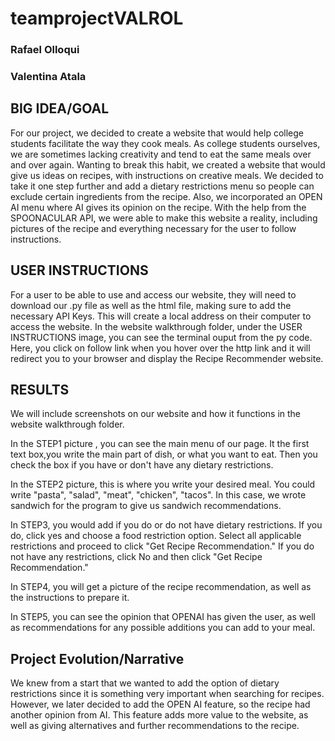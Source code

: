 # teamprojectVALROL

### Rafael Olloqui
### Valentina Atala

## BIG IDEA/GOAL

For our project, we decided to create a website that would help college students facilitate the way they cook meals. As college students ourselves, we are sometimes lacking creativity and tend to eat the same meals over and over again. Wanting to break this habit, we created a website that would give us ideas on recipes, with instructions on creative meals. We decided to take it one step further and add a dietary restrictions menu so people can exclude certain ingredients from the recipe. Also, we incorporated an OPEN AI menu where AI gives its opinion on the recipe. With the help from the SPOONACULAR API, we were able to make this website a reality, including pictures of the recipe and everything necessary for the user to follow instructions. 

## USER INSTRUCTIONS

For a user to be able to use and access our website, they will need to download our .py file as well as the html file, making sure to add the necessary API Keys. This will create a local address on their computer to access the website. In the website walkthrough folder, under the USER INSTRUCTIONS image, you can see the terminal ouput from the py code. Here, you click on follow link when you hover over the http link and it will redirect you to your browser and display the Recipe Recommender website. 

## RESULTS

We will include screenshots on our website and how it functions in the website walkthrough folder. 

In the STEP1 picture , you can see the main menu of our page. It the first text box,you write the main part of dish, or what you want to eat. Then you check the box if you have or don't have any dietary restrictions. 

In the STEP2 picture, this is where you write your desired meal. You could write "pasta", "salad", "meat", "chicken", "tacos". In this case, we wrote sandwich for the program to give us sandwich recommendations. 

In STEP3, you would add if you do or do not have dietary restrictions. If you do, click yes and choose a food restriction option. Select all applicable restrictions and proceed to click "Get Recipe Recommendation." If you do not have any restrictions, click No and then click  "Get Recipe Recommendation."

In STEP4, you will get a picture of the recipe recommendation, as well as the instructions to prepare it. 

In STEP5, you can see the opinion that OPENAI has given the user, as well as recommendations for any possible additions you can add to your meal. 

## Project Evolution/Narrative

We knew from a start that we wanted to add the option of dietary restrictions since it is something very important when searching for recipes. However, we later decided to add the OPEN AI feature, so the recipe had another opinion from AI. This feature adds more value to the website, as well as giving alternatives and further recommendations to the recipe. 


